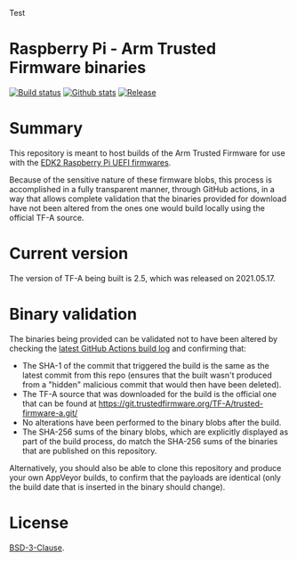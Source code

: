 Test  

Raspberry Pi - Arm Trusted Firmware binaries
============================================

[![Build status](https://img.shields.io/github/workflow/status/pftf/pitf/TF-A%20-%20Raspberry%20Pi%20build.svg?style=flat-square)](https://github.com/pftf/pitf/actions)
[![Github stats](https://img.shields.io/github/downloads/pbatard/pitf/total.svg?style=flat-square)](https://github.com/pbatard/pitf/releases)
[![Release](https://img.shields.io/github/release-pre/pftf/pitf?style=flat-square)](https://github.com/pftf/pitf/releases)

# Summary

This repository is meant to host builds of the Arm Trusted Firmware for use with
the [EDK2 Raspberry Pi UEFI firmwares](https://github.com/tianocore/edk2-platforms/tree/master/Platform/RaspberryPi).

Because of the sensitive nature of these firmware blobs, this process is
accomplished in a fully transparent manner, through GitHub actions, in a way that
allows complete validation that the binaries provided for download have not been
altered from the ones one would build locally using the official TF-A source. 

# Current version

The version of TF-A being built is 2.5, which was released on 2021.05.17.

# Binary validation

The binaries being provided can be validated not to have been altered by
checking the [latest GitHub Actions build log](https://github.com/pftf/pitf/actions)
and confirming that:

- The SHA-1 of the commit that triggered the build is the same as the latest
  commit from this repo (ensures that the built wasn't produced from a "hidden"
  malicious commit that would then have been deleted).
- The TF-A source that was downloaded for the build is the official one that can
  be found at https://git.trustedfirmware.org/TF-A/trusted-firmware-a.git/
- No alterations have been performed to the binary blobs after the build.
- The SHA-256 sums of the binary blobs, which are explicitly displayed as part
  of the build process, do match the SHA-256 sums of the binaries that are
  published on this repository.

Alternatively, you should also be able to clone this repository and produce your
own AppVeyor builds, to confirm that the payloads are identical (only the build
date that is inserted in the binary should change).

# License

[BSD-3-Clause](https://git.trustedfirmware.org/TF-A/trusted-firmware-a.git/tree/docs/license.rst).
